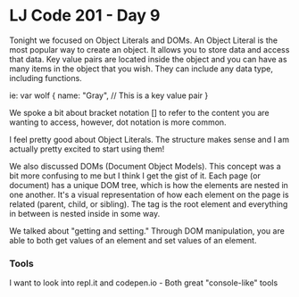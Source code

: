 # LJ Code 201 - Day 9

Tonight we focused on Object Literals and DOMs. An Object Literal is the most popular way to create an object. It allows you to store data and access that data. Key value pairs are located inside the object and you can have as many items in the object that you wish. They can include any data type, including functions. 

ie: 
var wolf {
name: "Gray",   // This is a key value pair
}

We spoke a bit about bracket notation [] to refer to the content you are wanting to access, however, dot notation is more common. 

I feel pretty good about Object Literals. The structure makes sense and I am actually pretty excited to start using them! 

We also discussed DOMs (Document Object Models). This concept was a bit more confusing to me but I think I get the gist of it. Each page (or document) has a unique DOM tree, which is how the elements are nested in one another. It's a visual representation of how each element on the page is related (parent, child, or sibling). The <html> tag is the root element and everything in between is nested inside in some way. 

We talked about "getting and setting." Through DOM manipulation, you are able to both get values of an element and set values of an element. 

### Tools
I want to look into repl.it and codepen.io - Both great "console-like" tools